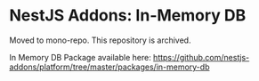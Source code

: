 # NestJS Addons: In-Memory DB

Moved to mono-repo. This repository is archived. 

In Memory DB Package available here: https://github.com/nestjs-addons/platform/tree/master/packages/in-memory-db
